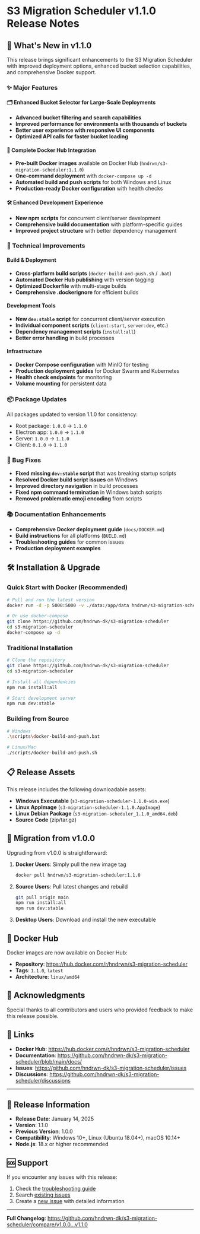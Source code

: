 # S3 Migration Scheduler v1.1.0 Release Notes

## 🚀 What's New in v1.1.0

This release brings significant enhancements to the S3 Migration Scheduler with improved deployment options, enhanced bucket selection capabilities, and comprehensive Docker support.

### ✨ Major Features

#### 🗂️ Enhanced Bucket Selector for Large-Scale Deployments
- **Advanced bucket filtering and search capabilities**
- **Improved performance for environments with thousands of buckets**
- **Better user experience with responsive UI components**
- **Optimized API calls for faster bucket loading**

#### 🐳 Complete Docker Hub Integration
- **Pre-built Docker images** available on Docker Hub (`hndrwn/s3-migration-scheduler:1.1.0`)
- **One-command deployment** with `docker-compose up -d`
- **Automated build and push scripts** for both Windows and Linux
- **Production-ready Docker configuration** with health checks

#### 🛠️ Enhanced Development Experience
- **New npm scripts** for concurrent client/server development
- **Comprehensive build documentation** with platform-specific guides
- **Improved project structure** with better dependency management

### 🔧 Technical Improvements

#### Build & Deployment
- **Cross-platform build scripts** (`docker-build-and-push.sh` / `.bat`)
- **Automated Docker Hub publishing** with version tagging
- **Optimized Dockerfile** with multi-stage builds
- **Comprehensive .dockerignore** for efficient builds

#### Development Tools
- **New `dev:stable` script** for concurrent client/server execution
- **Individual component scripts** (`client:start`, `server:dev`, etc.)
- **Dependency management scripts** (`install:all`)
- **Better error handling** in build processes

#### Infrastructure
- **Docker Compose configuration** with MinIO for testing
- **Production deployment guides** for Docker Swarm and Kubernetes
- **Health check endpoints** for monitoring
- **Volume mounting** for persistent data

### 📦 Package Updates

All packages updated to version 1.1.0 for consistency:
- Root package: `1.0.0` → `1.1.0`
- Electron app: `1.0.0` → `1.1.0`
- Server: `1.0.0` → `1.1.0`
- Client: `0.1.0` → `1.1.0`

### 🐛 Bug Fixes

- **Fixed missing `dev:stable` script** that was breaking startup scripts
- **Resolved Docker build script issues** on Windows
- **Improved directory navigation** in build processes
- **Fixed npm command termination** in Windows batch scripts
- **Removed problematic emoji encoding** from scripts

### 📚 Documentation Enhancements

- **Comprehensive Docker deployment guide** (`docs/DOCKER.md`)
- **Build instructions** for all platforms (`BUILD.md`)
- **Troubleshooting guides** for common issues
- **Production deployment examples**

## 🛠️ Installation & Upgrade

### Quick Start with Docker (Recommended)

```bash
# Pull and run the latest version
docker run -d -p 5000:5000 -v ./data:/app/data hndrwn/s3-migration-scheduler:1.1.0

# Or use docker-compose
git clone https://github.com/hndrwn-dk/s3-migration-scheduler
cd s3-migration-scheduler
docker-compose up -d
```

### Traditional Installation

```bash
# Clone the repository
git clone https://github.com/hndrwn-dk/s3-migration-scheduler
cd s3-migration-scheduler

# Install all dependencies
npm run install:all

# Start development server
npm run dev:stable
```

### Building from Source

```bash
# Windows
.\scripts\docker-build-and-push.bat

# Linux/Mac
./scripts/docker-build-and-push.sh
```

## 📋 Release Assets

This release includes the following downloadable assets:

- **Windows Executable** (`s3-migration-scheduler-1.1.0-win.exe`)
- **Linux AppImage** (`s3-migration-scheduler-1.1.0.AppImage`)
- **Linux Debian Package** (`s3-migration-scheduler_1.1.0_amd64.deb`)
- **Source Code** (zip/tar.gz)

## 🔄 Migration from v1.0.0

Upgrading from v1.0.0 is straightforward:

1. **Docker Users**: Simply pull the new image tag
   ```bash
   docker pull hndrwn/s3-migration-scheduler:1.1.0
   ```

2. **Source Users**: Pull latest changes and rebuild
   ```bash
   git pull origin main
   npm run install:all
   npm run dev:stable
   ```

3. **Desktop Users**: Download and install the new executable

## 🐳 Docker Hub

Docker images are now available on Docker Hub:
- **Repository**: https://hub.docker.com/r/hndrwn/s3-migration-scheduler
- **Tags**: `1.1.0`, `latest`
- **Architecture**: `linux/amd64`

## 🙏 Acknowledgments

Special thanks to all contributors and users who provided feedback to make this release possible.

## 🔗 Links

- **Docker Hub**: https://hub.docker.com/r/hndrwn/s3-migration-scheduler
- **Documentation**: https://github.com/hndrwn-dk/s3-migration-scheduler/blob/main/docs/
- **Issues**: https://github.com/hndrwn-dk/s3-migration-scheduler/issues
- **Discussions**: https://github.com/hndrwn-dk/s3-migration-scheduler/discussions

---

## 📅 Release Information

- **Release Date**: January 14, 2025
- **Version**: 1.1.0
- **Previous Version**: 1.0.0
- **Compatibility**: Windows 10+, Linux (Ubuntu 18.04+), macOS 10.14+
- **Node.js**: 18.x or higher recommended

## 🆘 Support

If you encounter any issues with this release:

1. Check the [troubleshooting guide](docs/DOCKER.md#troubleshooting)
2. Search [existing issues](https://github.com/hndrwn-dk/s3-migration-scheduler/issues)
3. Create a [new issue](https://github.com/hndrwn-dk/s3-migration-scheduler/issues/new) with detailed information

---

**Full Changelog**: https://github.com/hndrwn-dk/s3-migration-scheduler/compare/v1.0.0...v1.1.0